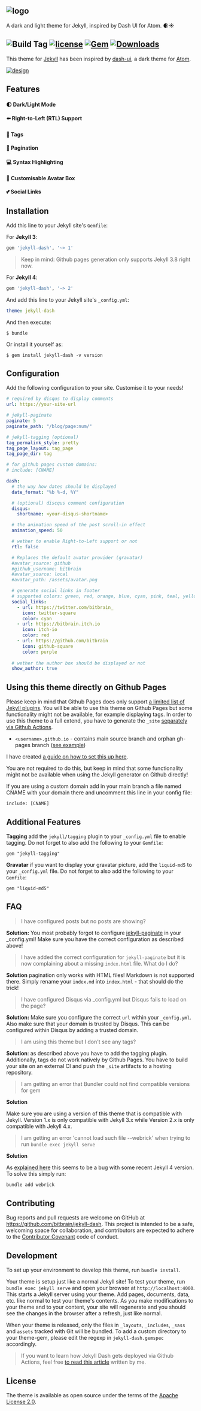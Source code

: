 ![logo](logo.png)
--

A dark and light theme for Jekyll, inspired by Dash UI for Atom. 🌒☀

![Build Tag](https://github.com/bitbrain/jekyll-dash/actions/workflows/build-tag.yml/badge.svg)
[![license](https://img.shields.io/github/license/bitbrain/jekyll-dash.svg?style=flat-square)](LICENSE.MD)
[![Gem](https://badgen.net/rubygems/v/jekyll-dash)](https://badgen.net/rubygems/v/jekyll-dash "View this project in Rubygems")
[![Downloads](https://ruby-gem-downloads-badge.herokuapp.com/jekyll-dash)](https://rubygems.org/gems/jekyll-dash "Number of Gem downloads")
---
This theme for [Jekyll](https://jekyllrb.com/) has been inspired by [dash-ui](https://atom.io/themes/dash-ui), a dark theme for [Atom](https://atom.io).

[![design](theme.gif)](http://bitbrain.github.io)

## Features

#### :first_quarter_moon: Dark/Light Mode
#### :arrow_left: Right-to-Left (RTL) Support
#### :bookmark: Tags
#### :orange_book: Pagination
#### :computer: Syntax Highlighting
#### :wave: Customisable Avatar Box
#### :two_hearts: Social Links

## Installation

Add this line to your Jekyll site's `Gemfile`:

For **Jekyll 3**:
```ruby
gem 'jekyll-dash', '~> 1'
```

> Keep in mind: Github pages generation only supports Jekyll 3.8 right now.

For **Jekyll 4**:
```ruby
gem 'jekyll-dash', '~> 2'
```

And add this line to your Jekyll site's `_config.yml`:

```yaml
theme: jekyll-dash
```

And then execute:

    $ bundle

Or install it yourself as:

    $ gem install jekyll-dash -v version

## Configuration

Add the following configuration to your site. Customise it to your needs!

```yaml
# required by disqus to display comments
url: https://your-site-url

# jekyll-paginate
paginate: 5
paginate_path: "/blog/page:num/"

# jekyll-tagging (optional)
tag_permalink_style: pretty
tag_page_layout: tag_page
tag_page_dir: tag

# for github pages custom domains:
# include: [CNAME]

dash:
  # the way how dates should be displayed
  date_format: "%b %-d, %Y"

  # (optional) discqus comment configuration
  disqus:
    shortname: <your-disqus-shortname>  

  # the animation speed of the post scroll-in effect
  animation_speed: 50

  # wether to enable Right-to-Left support or not
  rtl: false

  # Replaces the default avatar provider (gravatar)
  #avatar_source: github
  #github_username: bitbrain
  #avatar_source: local
  #avatar_path: /assets/avatar.png

  # generate social links in footer
  # supported colors: green, red, orange, blue, cyan, pink, teal, yellow, indigo, purple
  social_links:
    - url: https://twitter.com/bitbrain_
      icon: twitter-square
      color: cyan
    - url: https://bitbrain.itch.io
      icon: itch-io
      color: red
    - url: https://github.com/bitbrain
      icon: github-square
      color: purple
  
  # wether the author box should be displayed or not
  show_author: true
```
## Using this theme directly on Github Pages

Please keep in mind that Github Pages does only support [a limited list of Jekyll plugins](https://pages.github.com/versions/). You will be able to use this theme on Github Pages but some functionality might not be available, for example displaying tags. In order to use this theme to a full extend, you have to generate the `_site` [separately via Github Actions](https://jekyllrb.com/docs/continuous-integration/github-actions/).

* `<username>.github.io` - contains main source branch and orphan gh-pages branch ([see example](https://github.com/bitbrain/bitbrain.github.io))

I have created [a guide on how to set this up here](https://bitbra.in/2021/10/03/host-your-own-blog-for-free-with-custom-domain.html).

You are not required to do this, but keep in mind that some functionality might not be available when using the Jekyll generator on Github directly!

If you are using a custom domain add in your main branch a file named CNAME with your domain there and uncomment this line in your config file:
```
include: [CNAME]
```

## Additional Features

**Tagging** add the `jekyll/tagging` plugin to your `_config.yml` file to enable tagging. Do not forget to also add the following to your `Gemfile`:
```Gemfile
gem "jekyll-tagging"
```
**Gravatar** if you want to display your gravatar picture, add the `liquid-md5` to your `_config.yml` file. Do not forget to also add the following to your `Gemfile`:
```Gemfile
gem "liquid-md5"
```
## FAQ

> I have configured posts but no posts are showing?

**Solution:** You most probably forgot to configure [jekyll-paginate](https://jekyllrb.com/docs/pagination/) in your _config.yml! Make sure you have the correct configuration as described above!

> I have added the correct configuration for `jekyll-paginate` but it is now complaining about a missing `index.html` file. What do I do?

**Solution** pagination only works with HTML files! Markdown is not supported there. Simply rename your `index.md` into `index.html` - that should do the trick!

> I have configured Disqus via _config.yml but Disqus fails to load on the page? 

**Solution:** Make sure you configure the correct `url` within your `_config.yml`. Also make sure that your domain is trusted by Disqus. This can be configured within Disqus by adding a trusted domain.

> I am using this theme but I don't see any tags?

**Solution**: as described above you have to add the tagging plugin. Additionally, tags do not work natively by Github Pages. You have to build your site on an external CI and push the `_site` artifacts to a hosting repository.

> I am getting an error that Bundler could not find compatible versions for gem

**Solution**

Make sure you are using a version of this theme that is compatible with Jekyll. Version 1.x is only compatible with Jekyll 3.x while Version 2.x is only compatible with Jekyll 4.x.

> I am getting an error 'cannot load such file --webrick' when trying to run `bundle exec jekyll serve`

**Solution**

As [explained here](https://github.com/jekyll/jekyll/issues/8523#issuecomment-751409319) this seems to be a bug with some recent Jekyll 4 version. To solve this simply run:
```bash
bundle add webrick
```

## Contributing

Bug reports and pull requests are welcome on GitHub at https://github.com/bitbrain/jekyll-dash. This project is intended to be a safe, welcoming space for collaboration, and contributors are expected to adhere to the [Contributor Covenant](http://contributor-covenant.org) code of conduct.

## Development

To set up your environment to develop this theme, run `bundle install`.

Your theme is setup just like a normal Jekyll site! To test your theme, run `bundle exec jekyll serve` and open your browser at `http://localhost:4000`. This starts a Jekyll server using your theme. Add pages, documents, data, etc. like normal to test your theme's contents. As you make modifications to your theme and to your content, your site will regenerate and you should see the changes in the browser after a refresh, just like normal.

When your theme is released, only the files in `_layouts`, `_includes`, `_sass` and `assets` tracked with Git will be bundled.
To add a custom directory to your theme-gem, please edit the regexp in `jekyll-dash.gemspec` accordingly.

> If you want to learn how Jekyll Dash gets deployed via Github Actions, feel free [to read this article](https://bitbra.in/2021/10/05/workflow-of-releasing-gem-based-jekyll-theme.html) written by me.

## License

The theme is available as open source under the terms of the [Apache License 2.0](https://opensource.org/licenses/Apache-2.0).
